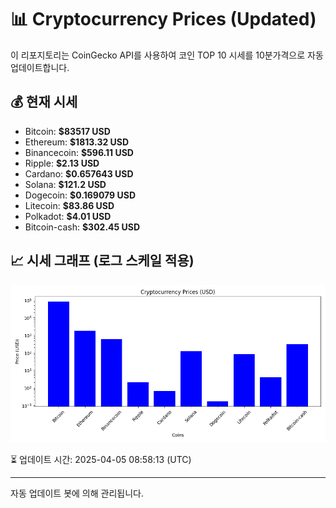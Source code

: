 
# 📊 Cryptocurrency Prices (Updated)

이 리포지토리는 CoinGecko API를 사용하여 코인 TOP 10 시세를 10분가격으로 자동 업데이트합니다.

## 💰 현재 시세
- Bitcoin: **$83517 USD**
- Ethereum: **$1813.32 USD**
- Binancecoin: **$596.11 USD**
- Ripple: **$2.13 USD**
- Cardano: **$0.657643 USD**
- Solana: **$121.2 USD**
- Dogecoin: **$0.169079 USD**
- Litecoin: **$83.86 USD**
- Polkadot: **$4.01 USD**
- Bitcoin-cash: **$302.45 USD**

## 📈 시세 그래프 (로그 스케일 적용)
![Crypto Prices](crypto_prices.png)

⏳ 업데이트 시간: 2025-04-05 08:58:13 (UTC)

---
자동 업데이트 봇에 의해 관리됩니다.
